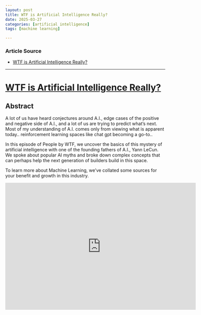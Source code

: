 ```yaml
---
layout: post
title: WTF is Artificial Intelligence Really?
date: 2025-03-27
categories: [artificial intelligence]
tags: [machine learning]

---
```


### Article Source


* [WTF is Artificial Intelligence Really?](https://www.youtube.com/watch?v=JAgHUDhaTU0)

---


# [WTF is Artificial Intelligence Really?](https://www.youtube.com/watch?v=JAgHUDhaTU0)


## Abstract


A lot of us have heard conjectures around A.I., edge cases of the positive and negative side of A.I., and a lot of us are trying to predict what’s next. Most of my understanding of A.I. comes only from viewing what is apparent today.. reinforcement learning spaces like chat gpt becoming a go-to.. 

In this episode of People by WTF, we uncover the basics of this mystery of artificial intelligence with one of the founding fathers of A.I., Yann LeCun. We spoke about popular AI myths and broke down complex concepts that can perhaps help the next generation of builders build in this space. 

To learn more about Machine Learning, we’ve collated some sources for your benefit and growth in this industry. 

<iframe width="600" height="400" src="https://www.youtube.com/embed/JAgHUDhaTU0?si=YIsiO5LjiQli2PMY" title="YouTube video player" frameborder="0" allow="accelerometer; autoplay; clipboard-write; encrypted-media; gyroscope; picture-in-picture; web-share" referrerpolicy="strict-origin-when-cross-origin" allowfullscreen></iframe>
